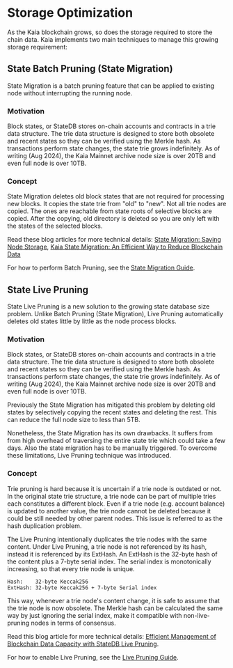 # Storage Optimization

As the Kaia blockchain grows, so does the storage required to store the chain data. Kaia implements two main techniques to manage this growing storage requirement:

## State Batch Pruning (State Migration)

State Migration is a batch pruning feature that can be applied to existing node without interrupting the running node.

### Motivation

Block states, or StateDB stores on-chain accounts and contracts in a trie data structure. The trie data structure is designed to store both obsolete and recent states so they can be verified using the Merkle hash. As transactions perform state changes, the state trie grows indefinitely. As of writing (Aug 2024), the Kaia Mainnet archive node size is over 20TB and even full node is over 10TB.

### Concept

State Migration deletes old block states that are not required for processing new blocks. It copies the state trie from "old" to "new". Not all trie nodes are copied. The ones are reachable from state roots of selective blocks are copied. After the copying, old directory is deleted so you are only left with the states of the selected blocks.

Read these blog articles for more technical details:
[State Migration: Saving Node Storage](https://medium.com/klaytn/klaytn-v1-5-0-state-migration-saving-node-storage-1358d87e4a7a),
[Kaia State Migration: An Efficient Way to Reduce Blockchain Data](https://medium.com/klaytn/klaytn-state-migration-an-efficient-way-to-reduce-blockchain-data-6615a3b36523)

For how to perform Batch Pruning, see the [State Migration Guide](../../misc/operation/node-pruning.md#how-to-perform-batch-pruning).

## State Live Pruning

State Live Pruning is a new solution to the growing state database size problem. Unlike Batch Pruning (State Migration), Live Pruning automatically deletes old states little by little as the node process blocks.

### Motivation

Block states, or StateDB stores on-chain accounts and contracts in a trie data structure. The trie data structure is designed to store both obsolete and recent states so they can be verified using the Merkle hash. As transactions perform state changes, the state trie grows indefinitely. As of writing (Aug 2024), the Kaia Mainnet archive node size is over 20TB and even full node is over 10TB.

Previously the State Migration has mitigated this problem by deleting old states by selectively copying the recent states and deleting the rest. This can reduce the full node size to less than 5TB.

Nonetheless, the State Migration has its own drawbacks. It suffers from from high overhead of traversing the entire state trie which could take a few days. Also the state migration has to be manually triggered. To overcome these limitations, Live Pruning technique was introduced.

### Concept

Trie pruning is hard because it is uncertain if a trie node is outdated or not. In the original state trie structure, a trie node can be part of multiple tries each constitutes a different block. Even if a trie node (e.g. account balance) is updated to another value, the trie node cannot be deleted because it could be still needed by other parent nodes. This issue is referred to as the hash duplication problem.

The Live Pruning intentionally duplicates the trie nodes with the same content. Under Live Pruning, a trie node is not referenced by its hash, instead it is referenced by its ExtHash. An ExtHash is the 32-byte hash of the content plus a 7-byte serial index. The serial index is monotonically increasing, so that every trie node is unique.

```
Hash:    32-byte Keccak256
ExtHash: 32-byte Keccak256 + 7-byte Serial index
```

This way, whenever a trie node's content change, it is safe to assume that the trie node is now obsolete. The Merkle hash can be calculated the same way by just ignoring the serial index, make it compatible with non-live-pruning nodes in terms of consensus.

Read this blog article for more technical details: [Efficient Management of Blockchain Data Capacity with StateDB Live Pruning](https://medium.com/klaytn/strong-efficient-management-of-blockchain-data-capacity-with-statedb-live-pruning-strong-6aaa09b05f91).

For how to enable Live Pruning, see the [Live Pruning Guide](../../misc/operation/node-pruning.md#how-to-perform-live-pruning).
